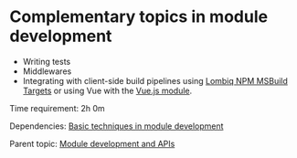 # Complementary topics in module development



- Writing tests
- Middlewares
- Integrating with client-side build pipelines using [Lombiq NPM MSBuild Targets](https://github.com/Lombiq/NPM-Targets) or using Vue with the [Vue.js module](https://github.com/Lombiq/Orchard-Vue.js).

Time requirement: 2h 0m

Dependencies: [Basic techniques in module development](BasicTechniquesInModuleDevelopment)

Parent topic: [Module development and APIs](./)